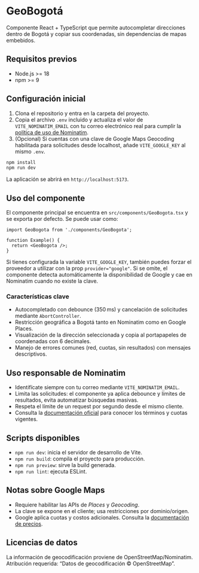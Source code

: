 # GeoBogotá

Componente React + TypeScript que permite autocompletar direcciones dentro de Bogotá y copiar sus coordenadas, sin dependencias de mapas embebidos.

## Requisitos previos

- Node.js >= 18
- npm >= 9

## Configuración inicial

1. Clona el repositorio y entra en la carpeta del proyecto.
2. Copia el archivo `.env` incluido y actualiza el valor de `VITE_NOMINATIM_EMAIL` con tu correo electrónico real para cumplir la [política de uso de Nominatim](https://operations.osmfoundation.org/policies/nominatim/).
3. (Opcional) Si cuentas con una clave de Google Maps Geocoding habilitada para solicitudes desde localhost, añade `VITE_GOOGLE_KEY` al mismo `.env`.

```bash
npm install
npm run dev
```

La aplicación se abrirá en `http://localhost:5173`.

## Uso del componente

El componente principal se encuentra en `src/components/GeoBogota.tsx` y se exporta por defecto. Se puede usar como:

```tsx
import GeoBogota from './components/GeoBogota';

function Example() {
  return <GeoBogota />;
}
```

Si tienes configurada la variable `VITE_GOOGLE_KEY`, también puedes forzar el proveedor a utilizar con la prop `provider="google"`. Si se omite, el componente detecta automáticamente la disponibilidad de Google y cae en Nominatim cuando no existe la clave.

### Características clave

- Autocompletado con debounce (350 ms) y cancelación de solicitudes mediante `AbortController`.
- Restricción geográfica a Bogotá tanto en Nominatim como en Google Places.
- Visualización de la dirección seleccionada y copia al portapapeles de coordenadas con 6 decimales.
- Manejo de errores comunes (red, cuotas, sin resultados) con mensajes descriptivos.

## Uso responsable de Nominatim

- Identifícate siempre con tu correo mediante `VITE_NOMINATIM_EMAIL`.
- Limita las solicitudes: el componente ya aplica debounce y límites de resultados, evita automatizar búsquedas masivas.
- Respeta el límite de un request por segundo desde el mismo cliente.
- Consulta la [documentación oficial](https://nominatim.org/release-docs/latest/) para conocer los términos y cuotas vigentes.

## Scripts disponibles

- `npm run dev`: inicia el servidor de desarrollo de Vite.
- `npm run build`: compila el proyecto para producción.
- `npm run preview`: sirve la build generada.
- `npm run lint`: ejecuta ESLint.

## Notas sobre Google Maps

- Requiere habilitar las APIs de *Places* y *Geocoding*.
- La clave se expone en el cliente; usa restricciones por dominio/origen.
- Google aplica cuotas y costos adicionales. Consulta la [documentación de precios](https://developers.google.com/maps/documentation/geocoding/usage-and-billing).

## Licencias de datos

La información de geocodificación proviene de OpenStreetMap/Nominatim. Atribución requerida: “Datos de geocodificación © OpenStreetMap”.
